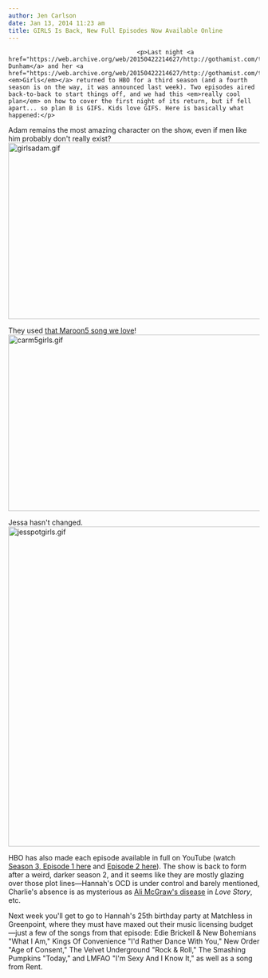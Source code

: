 ```yaml
---
author: Jen Carlson
date: Jan 13, 2014 11:23 am
title: GIRLS Is Back, New Full Episodes Now Available Online
---
```


	
										<p>Last night <a href="https://web.archive.org/web/20150422214627/http://gothamist.com/tags/lenadunham">Lena Dunham</a> and her <a href="https://web.archive.org/web/20150422214627/http://gothamist.com/tags/girls"><em>Girls</em></a> returned to HBO for a third season (and a fourth season is on the way, it was announced last week). Two episodes aired back-to-back to start things off, and we had this <em>really cool plan</em> on how to cover the first night of its return, but if fell apart... so plan B is GIFS. Kids love GIFS. Here is basically what happened:</p>

<p>Adam remains the most amazing character on the show, even if men like him probably don&apos;t really exist?<br>
<span class="mt-enclosure mt-enclosure-image" style="display: inline;"> <img alt="girlsadam.gif" src="https://web.archive.org/web/20150422214627im_/http://gothamist.com/attachments/arts_jen/girlsadam.gif" width="640" height="353" class="image-none"> </span></p>

<p>They used <a href="https://web.archive.org/web/20150422214627/http://gothamist.com/2012/11/25/m5.php">that Maroon5 song we love</a>!<br>
<span class="mt-enclosure mt-enclosure-image" style="display: inline;"> <img alt="carm5girls.gif" src="https://web.archive.org/web/20150422214627im_/http://gothamist.com/attachments/arts_jen/carm5girls.gif" width="640" height="353" class="image-none"> </span></p>

<p>Jessa hasn&apos;t changed.<br>
<span class="mt-enclosure mt-enclosure-image" style="display: inline;"> <img alt="jesspotgirls.gif" src="https://web.archive.org/web/20150422214627im_/http://gothamist.com/attachments/arts_jen/jesspotgirls.gif" width="640" height="640" class="image-none"> </span></p>

<p>HBO has also made each episode available in full on YouTube (watch <a href="https://web.archive.org/web/20150422214627/https://www.youtube.com/watch?v=IgJtd6hBeRc">Season 3, Episode 1 here</a> and <a href="https://web.archive.org/web/20150422214627/https://www.youtube.com/watch?v=fRhMrMVyaPw">Episode 2 here</a>). The show is back to form after a weird, darker season 2, and it seems like they are mostly glazing over those plot lines&#x2014;Hannah&apos;s OCD is under control and barely mentioned, Charlie&apos;s absence is as mysterious as <a href="https://web.archive.org/web/20150422214627/http://en.wikipedia.org/wiki/Love_Story_(1970_film)#.22Ali_MacGraw.27s_Disease.22">Ali McGraw&apos;s disease</a> in <em>Love Story</em>, etc. </p>

<p>Next week you&apos;ll get to go to Hannah&apos;s 25th birthday party at Matchless in Greenpoint, where they must have maxed out their music licensing budget&#x2014;just a few of the songs from that episode: Edie Brickell &amp; New Bohemians &quot;What I Am,&quot; Kings Of Convenience &quot;I&apos;d Rather Dance With You,&quot; New Order &quot;Age of Consent,&quot; The Velvet Underground &quot;Rock &amp; Roll,&quot; The Smashing Pumpkins &quot;Today,&quot; and LMFAO &quot;I&apos;m Sexy And I Know It,&quot; as well as a song from Rent.</p>					
										
									
				